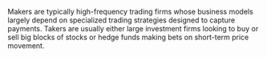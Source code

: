 Makers are typically high-frequency trading firms whose business models largely depend on specialized trading strategies designed to capture payments. Takers are usually either large investment firms looking to buy or sell big blocks of stocks or hedge funds making bets on short-term price movement.